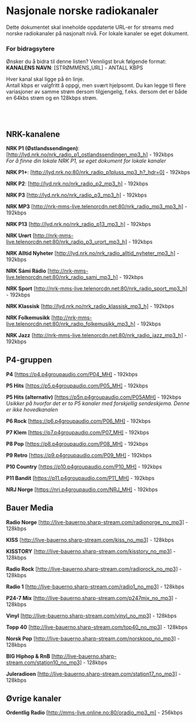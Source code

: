# Nasjonale norske radiokanaler
Dette dokumentet skal inneholde oppdaterte URL-er for streams med norske radiokanaler på nasjonalt nivå. For lokale kanaler se eget dokument.



### For bidragsytere
Ønsker du å bidra til denne listen? Vennligst bruk følgende format:  
**KANALENS NAVN**: [STRØMMENS_URL] - ANTALL KBPS

Hver kanal skal ligge på én linje.  
Antall kbps er valgfritt å oppgi, men svært hjelpsomt. Du kan legge til flere variasjoner av samme strøm dersom tilgjengelig, f.eks. dersom det er både en 64kbs strøm og en 128kbps strøm.  

&nbsp;  
&nbsp;

## NRK-kanalene

**NRK P1 (Østlandssendingen)**: [http://lyd.nrk.no/nrk_radio_p1_ostlandssendingen_mp3_h] - 192kbps  
_For å finne din lokale NRK P1, se eget dokument for lokale kanaler_

**NRK P1+**: [http://lyd.nrk.no:80/nrk_radio_p1pluss_mp3_h?_hdr=0] - 192kbps

**NRK P2**: [http://lyd.nrk.no/nrk_radio_p2_mp3_h] - 192kbps

**NRK P3** [http://lyd.nrk.no/nrk_radio_p3_mp3_h] - 192kbps

**NRK MP3** [http://nrk-mms-live.telenorcdn.net:80/nrk_radio_mp3_mp3_h] - 192kbps

**NRK P13** [http://lyd.nrk.no/nrk_radio_p13_mp3_h] - 192kbps

**NRK Urørt** [http://nrk-mms-live.telenorcdn.net:80/nrk_radio_p3_urort_mp3_h] - 192kbps

**NRK Alltid Nyheter** [http://lyd.nrk.no/nrk_radio_alltid_nyheter_mp3_h] - 192kbps

**NRK Sámi Rádio** [http://nrk-mms-live.telenorcdn.net:80/nrk_radio_sami_mp3_h] - 192kbps

**NRK Sport** [http://nrk-mms-live.telenorcdn.net:80/nrk_radio_sport_mp3_h] - 192kbps

**NRK Klassisk** [http://lyd.nrk.no/nrk_radio_klassisk_mp3_h] - 192kbps

**NRK Folkemusikk** [http://nrk-mms-live.telenorcdn.net:80/nrk_radio_folkemusikk_mp3_h] - 192kbps

**NRK Jazz** [http://nrk-mms-live.telenorcdn.net:80/nrk_radio_jazz_mp3_h] - 192kbps


## P4-gruppen

**P4** [https://p4.p4groupaudio.com/P04_MH] - 192kbps

**P5 Hits** [https://p5.p4groupaudio.com/P05_MH] - 192kbps

**P5 Hits (alternativ)** [https://p5n.p4groupaudio.com/P05AMH] - 192kbps  
_Usikker på hvorfor det er to P5 kanaler med forskjellig sendeskjema. Denne er ikke hovedkanalen_

**P6 Rock** [https://p6.p4groupaudio.com/P06_MH] - 192kbps

**P7 Klem** [https://p7.p4groupaudio.com/P07_MH] - 192kbps

**P8 Pop** [https://p8.p4groupaudio.com/P08_MH] - 192kbps

**P9 Retro** [https://p9.p4groupaudio.com/P09_MH] - 192kbps

**P10 Country** [https://p10.p4groupaudio.com/P10_MH] - 192kbps

**P11 Bandit** [https://p11.p4groupaudio.com/P11_MH] - 192kbps

**NRJ Norge** [https://nrj.p4groupaudio.com/NRJ_MH] - 192kbps


## Bauer Media

**Radio Norge** [http://live-bauerno.sharp-stream.com/radionorge_no_mp3] - 128kbps

**KISS** [http://live-bauerno.sharp-stream.com/kiss_no_mp3] - 128kbps

**KISSTORY** [http://live-bauerno.sharp-stream.com/kisstory_no_mp3] - 128kbps

**Radio Rock** [http://live-bauerno.sharp-stream.com/radiorock_no_mp3] - 128kbps

**Radio 1** [http://live-bauerno.sharp-stream.com/radio1_no_mp3] - 128kbps

**P24-7 Mix** [http://live-bauerno.sharp-stream.com/p247mix_no_mp3] - 128kbps

**Vinyl** [http://live-bauerno.sharp-stream.com/vinyl_no_mp3] - 128kbps

**Topp 40** [http://live-bauerno.sharp-stream.com/top40_no_mp3] - 128kbps

**Norsk Pop** [http://live-bauerno.sharp-stream.com/norskpop_no_mp3] - 128kbps

**BIG Hiphop & RnB** [http://live-bauerno.sharp-stream.com/station10_no_mp3] - 128kbps

**Juleradioen** [http://live-bauerno.sharp-stream.com/station17_no_mp3] - 128kbps


## Øvrige kanaler

**Ordentlig Radio** [http://mms-live.online.no:80/oradio_mp3_m] - 256kbps


